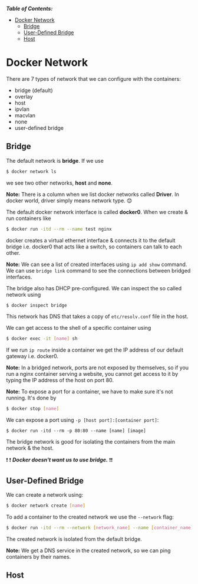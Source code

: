***Table of Contents:***

- [Docker Network](#docker-network)
  - [Bridge](#bridge)
  - [User-Defined Bridge](#user-defined-bridge)
  - [Host](#host)


# Docker Network

There are 7 types of network that we can configure with the containers:
- bridge (default)
- overlay
- host
- ipvlan
- macvlan
- none
- user-defined bridge

## Bridge

The default network is **bridge**. If we use 

```bash
$ docker network ls
```

we see two other networks, **host** and **none**.

**Note:** There is a column when we list docker networks called **Driver**. In docker world, driver simply means network type. :blush:

The default docker network interface is called **docker0**. When we create & run containers like

```bash
$ docker run -itd --rm --name test nginx
```

docker creates a virtual ethernet interface & connects it to the default bridge i.e. docker0 that acts like a switch, so containers can talk to each other.

**Note:** We can see a list of created interfaces using `ip add show` command. We can use `bridge link` command to see the connections between bridged interfaces.

The bridge also has DHCP pre-configured. We can inspect the so called network using

```bash
$ docker inspect bridge
```

This network has DNS that takes a copy of `etc/resolv.conf` file in the host.

We can get access to the shell of a specific container using

```bash
$ docker exec -it [name] sh
```

If we run `ip route` inside a container we get the IP address of our default gateway i.e. docker0.

**Note:** In a bridged network, ports are not exposed by themselves, so if you run a nginx container serving a website, you cannot get access to it by typing the IP address of the host on port 80.

**Note:** To expose a port for a container, we have to make sure it's not running. It's done by

```bash
$ docker stop [name]
```

We can expose a port using `-p [host port]:[container port]`:

```
$ docker run -itd --rm -p 80:80 --name [name] [image]
```
The bridge network is good for isolating the containers from the main network & the host.

:exclamation: :exclamation: ***Docker doesn't want us to use bridge.*** :exclamation::exclamation:

## User-Defined Bridge

We can create a network using:

```bash
$ docker network create [name]
```

To add a container to the created network we use the `--network` flag:

```bash
$ docker run -itd --rm --network [network_name] --name [container_name] [image_name]
```

The created network is isolated from the default bridge.

**Note:** We get a DNS service in the created network, so we can ping containers by their names.

## Host